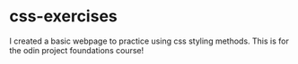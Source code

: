 # css-exercises
I created a basic webpage to practice using css styling methods. This is for the odin project foundations course!
